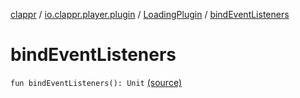 [clappr](../../index.md) / [io.clappr.player.plugin](../index.md) / [LoadingPlugin](index.md) / [bindEventListeners](.)

# bindEventListeners

`fun bindEventListeners(): Unit` [(source)](https://github.com/clappr/clappr-android/tree/dev/clappr/src/main/kotlin/io/clappr/player/plugin/LoadingPlugin.kt#L41)